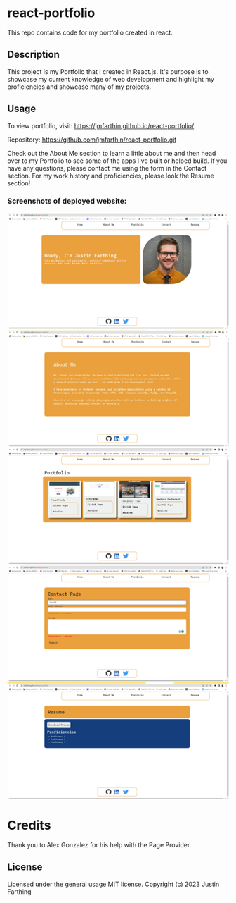 # react-portfolio
This repo contains code for my portfolio created in react.

## Description

This project is my Portfolio that I created in React.js. It's purpose is to showcase my current knowledge of web development and highlight my proficiencies and showcase many of my projects. 

## Usage

To view portfolio, visit: https://jmfarthin.github.io/react-portfolio/

Repository: https://github.com/jmfarthin/react-portfolio.git

Check out the About Me section to learn a little about me and then head over to my Portfolio to see some of the apps I've built or helped build. If you have any questions, please contact me using the form in the Contact section. For my work history and proficiencies, please look the Resume section!


### Screenshots of deployed website:

![Portfolio 1](./src/images/portfolio1.png)
![Portfolio 2](./src/images/portfolio2.png)
![Portfolio 3](./src/images/portfolio3.png)
![Portfolio 4](./src/images/portfolio4.png)
![Portfolio 5](./src/images/portfolio5.png)

# Credits

Thank you to Alex Gonzalez for his help with the Page Provider.

## License

Licensed under the general usage MIT license.
Copyright (c) 2023 Justin Farthing